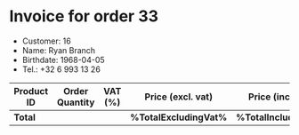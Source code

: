 # Invoice for order 33

- Customer: 16
- Name: Ryan Branch
- Birthdate: 1968-04-05
- Tel.: +32 6 993 13 26

| Product ID | Order Quantity | VAT (%) | Price (excl. vat) | Price (incl. VAT) |
|------------|----------------|---------|-------------------|-------------------|
| **Total** |                 |         | **%TotalExcludingVat%**| **%TotalIncludingVat%** |


